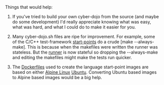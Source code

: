 
Things that would help:

1) If you've tried to build your own cyber-dojo from the source
(and maybe do some development) I'd really appreciate knowing what
was easy, what was hard, and what I could do to make it easier for you.

2) Many cyber-dojo.sh files are ripe for improvement.
For example, some of the C/C++ test-framework
[start-points](https://github.com/cyber-dojo/start-points-languages)
do a crude [make --always-make].
This is because when the makefiles were written the runner was stateless.
But the [runner](https://github.com/cyber-dojo/runner) is now stateful
so dropping the --always-make and editing the makefiles might make the tests
run quicker.

3) The [Dockerfiles](https://github.com/cyber-dojo/Dockerfiles) used
to create the language start-point images are based on either
[Alpine Linux](https://alpinelinux.org/)
[Ubuntu](https://www.ubuntu.com/).
Converting Ubuntu based images to Alpine based images would be a big help.
